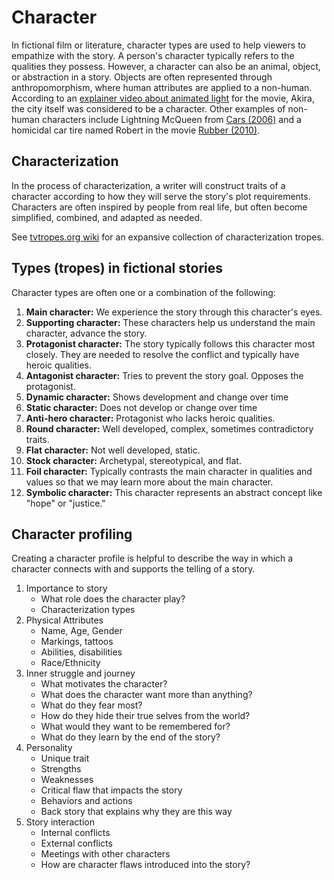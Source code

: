 # Character

In fictional film or literature, character types are used to help viewers to empathize with the story. A person's character typically refers to the qualities they possess. However, a character can also be an animal, object, or abstraction in a story. Objects are often represented through anthropomorphism, where human attributes are applied to a non-human. According to an [explainer video about animated light](https://www.youtube.com/watch?v=xf0WjeE6eyM) for the movie, Akira, the city itself was considered to be a character. Other examples of non-human characters include Lightning McQueen from [Cars \(2006\)](http://www.imdb.com/title/tt0317219/) and a homicidal car tire named Robert in the movie [Rubber \(2010\)](http://www.imdb.com/title/tt1612774/).

## Characterization

In the process of characterization, a writer will construct traits of a character according to how they will serve the story's plot requirements. Characters are often inspired by people from real life, but often become simplified, combined, and adapted as needed.

See [tvtropes.org wiki](http://tvtropes.org/pmwiki/pmwiki.php/Main/CharacterizationTropes) for an expansive collection of characterization tropes.

## Types \(tropes\) in fictional stories

Character types are often one or a combination of the following:

1. **Main character:** We experience the story through this character's eyes.
2. **Supporting character:** These characters help us understand the main character, advance the story.
3. **Protagonist character:** The story typically follows this character most closely. They are needed to resolve the conflict and typically have heroic qualities.
4. **Antagonist character:** Tries to prevent the story goal. Opposes the protagonist.
5. **Dynamic character:** Shows development and change over time
6. **Static character:** Does not develop or change over time
7. **Anti-hero character:** Protagonist who lacks heroic qualities.
8. **Round character:** Well developed, complex, sometimes contradictory traits.
9. **Flat character:** Not well developed, static.
10. **Stock character:** Archetypal, stereotypical, and flat.
11. **Foil character:** Typically contrasts the main character in qualities and values so that we may learn more about the main character.
12. **Symbolic character:** This character represents an abstract concept like "hope" or "justice."

## Character profiling

Creating a character profile is helpful to describe the way in which a character connects with and supports the telling of a story.

1. Importance to story
   * What role does the character play?
   * Characterization types
2. Physical Attributes
   * Name, Age, Gender
   * Markings, tattoos
   * Abilities, disabilities
   * Race/Ethnicity
3. Inner struggle and journey
   * What motivates the character?
   * What does the character want more than anything?
   * What do they fear most?
   * How do they hide their true selves from the world?
   * What would they want to be remembered for?
   * What do they learn by the end of the story?
4. Personality
   * Unique trait
   * Strengths
   * Weaknesses
   * Critical flaw that impacts the story
   * Behaviors and actions
   * Back story that explains why they are this way
5. Story interaction
   * Internal conflicts
   * External conflicts
   * Meetings with other characters
   * How are character flaws introduced into the story?



